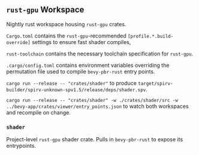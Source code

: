 ## `rust-gpu` Workspace

Nightly rust workspace housing `rust-gpu` crates.

`Cargo.toml` contains the `rust-gpu`-recommended `[profile.*.build-override]` settings to ensure fast shader compiles,

`rust-toolchain` contains the necessary toolchain specification for `rust-gpu`.

`.cargo/config.toml` contains environment variables overriding the permutation file used to compile `bevy-pbr-rust` entry points.

`cargo run --release -- "crates/shader"` to produce `target/spirv-builder/spirv-unknown-spv1.5/release/deps/shader.spv`.

`cargo run --release -- "crates/shader" -w ./crates/shader/src -w ../bevy-app/crates/viewer/entry_points.json` to watch both workspaces and recompile on change.

### `shader`

Project-level `rust-gpu` shader crate. Pulls in `bevy-pbr-rust` to expose its entrypoints.

